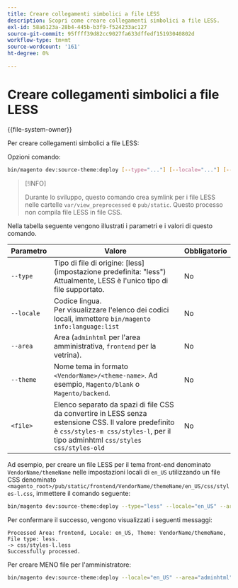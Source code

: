 ```yaml
---
title: Creare collegamenti simbolici a file LESS
description: Scopri come creare collegamenti simbolici a file LESS.
exl-id: 58a6123a-28b4-445b-b3f9-f524233ac127
source-git-commit: 95ffff39d82cc9027fa633dffedf15193040802d
workflow-type: tm+mt
source-wordcount: '161'
ht-degree: 0%

---
```


# Creare collegamenti simbolici a file LESS

{{file-system-owner}}

Per creare collegamenti simbolici a file LESS:

Opzioni comando:

```bash
bin/magento dev:source-theme:deploy [--type="..."] [--locale="..."] [--area="..."] [--theme="..."] [file1] ... [fileN]
```

>[!INFO]
>
>Durante lo sviluppo, questo comando crea symlink per i file LESS nelle cartelle `var/view_preprocessed` e `pub/static`. Questo processo non compila file LESS in file CSS.

Nella tabella seguente vengono illustrati i parametri e i valori di questo comando.

| Parametro | Valore | Obbligatorio |
| --------- | ----- | --------- |
| `--type` | Tipo di file di origine: [less] (impostazione predefinita: &quot;less&quot;)<br>Attualmente, LESS è l&#39;unico tipo di file supportato. | No |
| `--locale` | Codice lingua.<br>Per visualizzare l&#39;elenco dei codici locali, immettere `bin/magento info:language:list` | No |
| `--area` | Area (`adminhtml` per l&#39;area amministrativa, `frontend` per la vetrina). | No |
| `--theme` | Nome tema in formato `<VendorName>/<theme-name>`. Ad esempio, `Magento/blank` o `Magento/backend`. | No |
| `<file>` | Elenco separato da spazi di file CSS da convertire in LESS senza estensione CSS. Il valore predefinito è `css/styles-m css/styles-l`, per il tipo adminhtml `css/styles css/styles-old` | No |

Ad esempio, per creare un file LESS per il tema front-end denominato `VendorName/themeName` nelle impostazioni locali di `en_US` utilizzando un file CSS denominato `<magento_root>/pub/static/frontend/VendorName/themeName/en_US/css/styles-l.css`, immettere il comando seguente:

```bash
bin/magento dev:source-theme:deploy --type="less" --locale="en_US" --area="frontend" --theme="VendorName/themeName" css/styles-l
```

Per confermare il successo, vengono visualizzati i seguenti messaggi:

```terminal
Processed Area: frontend, Locale: en_US, Theme: VendorName/themeName, File type: less.
-> css/styles-l.less
Successfully processed.
```

Per creare MENO file per l&#39;amministratore:

```bash
bin/magento dev:source-theme:deploy --locale="en_US" --area="adminhtml" --theme="Magento/backend" css/styles css/styles-old
```
